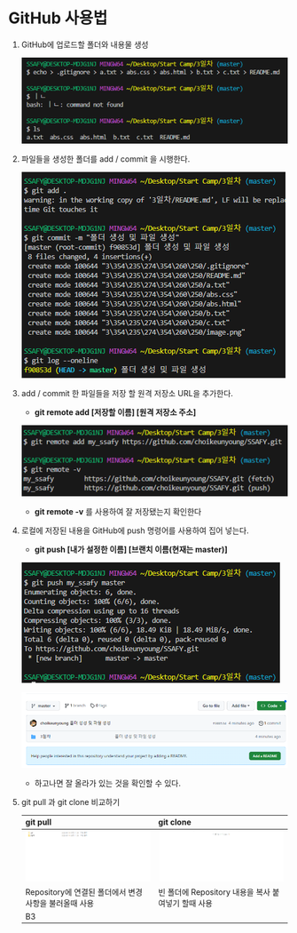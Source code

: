 # GitHub 사용법

1. GitHub에 업로드할 폴더와 내용물 생성

    ![Alt text](image.png)

2. 파일들을 생성한 폴더를 add / commit 을 시행한다.

    ![Alt text](image-1.png)

3. add / commit 한 파일들을 저장 할 원격 저장소 URL을 추가한다.

    - **git remote add [저장할 이름] [원격 저장소 주소]**

    ![Alt text](image-2.png)

    - **git remote -v** 를 사용하여 잘 저장됐는지 확인한다
  
4. 로컬에 저장된 내용을 GitHub에 push 명령어를 사용하여 집어 넣는다.

    - **git push [내가 설정한 이름] [브랜치 이름(현재는 master)]**

    ![Alt text](image-3.png)

    ![Alt text](image-4.png)

    - 하고나면 잘 올라가 있는 것을 확인할 수 있다.

5. git pull 과 git clone 비교하기

    git pull | git clone
    ---------|----------
    ![Alt text](image-6.png) | ![Alt text](image-5.png) 
    Repository에 연결된 폴더에서 변경 사항을 불러올때 사용 | 빈 폴더에 Repository 내용을 복사 붙여넣기 할때 사용
     | B3 